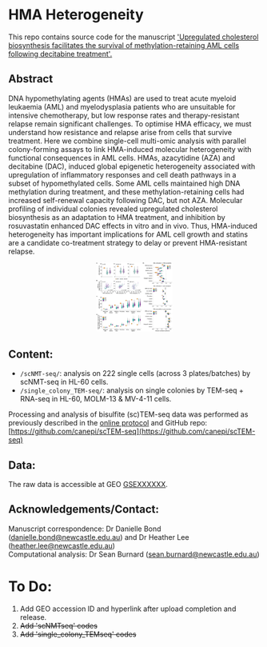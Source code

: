 HMA Heterogeneity
=========
This repo contains source code for the manuscript ['Upregulated cholesterol biosynthesis facilitates the survival of methylation-retaining AML cells following decitabine treatment'.](https://www.biorxiv.org/content/10.1101/2024.01.30.577864v1)


Abstract
--------
DNA hypomethylating agents (HMAs) are used to treat acute myeloid leukaemia (AML) and myelodysplasia patients who are unsuitable for intensive chemotherapy, but low response rates and therapy-resistant relapse remain significant challenges. To optimise HMA efficacy, we must understand how resistance and relapse arise from cells that survive treatment. Here we combine single-cell multi-omic analysis with parallel colony-forming assays to link HMA-induced molecular heterogeneity with functional consequences in AML cells. HMAs, azacytidine (AZA) and decitabine (DAC), induced global epigenetic heterogeneity associated with upregulation of inflammatory responses and cell death pathways in a subset of hypomethylated cells. Some AML cells maintained high DNA methylation during treatment, and these methylation-retaining cells had increased self-renewal capacity following DAC, but not AZA. Molecular profiling of individual colonies revealed upregulated cholesterol biosynthesis as an adaptation to HMA treatment, and inhibition by rosuvastatin enhanced DAC effects in vitro and in vivo. Thus, HMA-induced heterogeneity has important implications for AML cell growth and statins are a candidate co-treatment strategy to delay or prevent HMA-resistant relapse.

<p align="center">
 <img src="Figure1.png" style="width: 30%; height: 30%"/>​
</p>

Content:
--------
* `/scNMT-seq/`: analysis on 222 single cells (across 3 plates/batches) by scNMT-seq in HL-60 cells.
* `/single_colony_TEM-seq/`: analysis on single colonies by TEM-seq + RNA-seq in HL-60, MOLM-13 & MV-4-11 cells.

Processing and analysis of bisulfite (sc)TEM-seq data was performed as previously described in the [online protocol](https://doi.org/10.21203/rs.3.pex-2075/v1) and GitHub repo: [https://github.com/canepi/scTEM-seq](https://github.com/canepi/scTEM-seq)

Data:
--------
The raw data is accessible at GEO [GSEXXXXXX](add_hyperlink).  


Acknowledgements/Contact:
--------
Manuscript correspondence: Dr Danielle Bond (danielle.bond@newcastle.edu.au) and Dr Heather Lee (heather.lee@newcastle.edu.au)  
Computational analysis: Dr Sean Burnard (sean.burnard@newcastle.edu.au)

# To Do:
1. Add GEO accession ID and hyperlink after upload completion and release.
2. ~~Add 'scNMTseq' codes~~
3. ~~Add 'single_colony_TEMseq' codes~~
